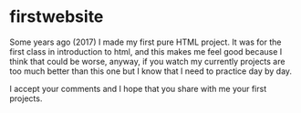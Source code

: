 # firstwebsite
Some years ago (2017) I made my first pure HTML project.
It was for the first class in introduction to html, and this makes me feel good because I think that could be worse, anyway, if you watch my currently projects are too much better than this one but I know that I need to practice day by day.

I accept your comments and I hope that you share with me your first projects.
